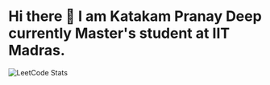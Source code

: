 # Hi there 👋 I am Katakam Pranay Deep <br>currently Master's student at IIT Madras.
<!---
- 👀 I’m interested in ...
- 🌱 I’m currently learning ...
- 💞️ I’m looking to collaborate on ...
- 📫 How to reach me ...
Pranaydeepk/Pranaydeepk is a ✨ special ✨ repository because its `README.md` (this file) appears on your GitHub profile.
You can click the Preview link to take a look at your changes.
--->
![LeetCode Stats](https://leetcard.jacoblin.cool/pranaydeepk99?theme=wtf&font=Slabo%2027px&ext=heatmap)

